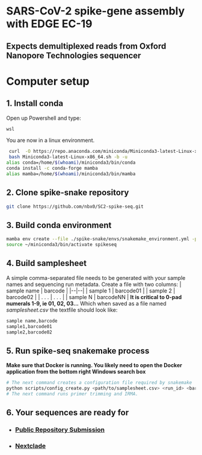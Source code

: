 # SARS-CoV-2 spike-gene assembly with EDGE EC-19
## Expects demultiplexed reads from Oxford Nanopore Technologies sequencer
#

# Computer setup
## 1. Install conda
Open up Powershell and type:
```bash
wsl
```
You are now in a linux environment.
```bash
 curl  -O https://repo.anaconda.com/miniconda/Miniconda3-latest-Linux-x86_64.sh
 bash Miniconda3-latest-Linux-x86_64.sh -b -u
alias conda=/home/$(whoami)/miniconda3/bin/conda
conda install -c conda-forge mamba
alias mamba=/home/$(whoami)/miniconda3/bin/mamba
```
## 2. Clone spike-snake repository
```bash
git clone https://github.com/nbx0/SC2-spike-seq.git
```
## 3. Build conda environment
```bash
mamba env create --file ./spike-snake/envs/snakemake_environment.yml -p spikeseq
source ~/miniconda3/bin/activate spikeseq
```
## 4. Build samplesheet
A simple comma-separated file needs to be generated with your sample names and sequencing run metadata. Create a file with two columns:
| sample name | barcode |
|--|--|
| sample 1 | barcode01 |
| sample 2 | barcode02 |
| . . . | . . . |
| sample N | barcodeNN |
**It is critical to 0-pad numerals 1-9, ie 01, 02, 03...**
Which when saved as a file named _samplesheet.csv_ the textfile should look like:
```bash
sample name,barcode
sample1,barcode01
sample2,barcode02
```

## 5. Run spike-seq snakemake process
**Make sure that Docker is running. You likely need to open the Docker application from the bottom right Windows search box**
```bash
# The next command creates a configuration file required by snakemake
python scripts/config_create.py <path/to/samplesheet.csv> <run_id> <barcode_kit>
# The next command runs primer trimming and IRMA.

```

## 6. Your sequences are ready for
- ### [Public Repository Submission](https://github.com/CDCgov/seqsender)
- ### [Nextclade](https://clades.nextstrain.org/)
 
